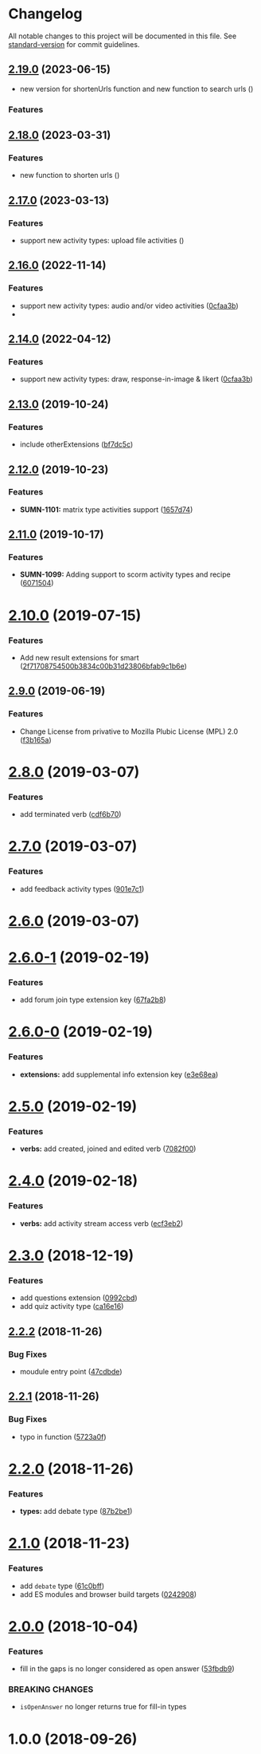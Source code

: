 # Changelog

All notable changes to this project will be documented in this file. See [standard-version](https://github.com/conventional-changelog/standard-version) for commit guidelines.


## [2.19.0](https://github.com/Gradiant/smart-xapi-dsl/compare/v2.18.0...v2.19.0) (2023-06-15)

* new version for shortenUrls function and new function to search urls ([]())

### Features

## [2.18.0](https://github.com/Gradiant/smart-xapi-dsl/compare/v2.17.0...v2.18.0) (2023-03-31)


### Features

* new function to shorten urls ([]())

## [2.17.0](https://github.com/Gradiant/smart-xapi-dsl/compare/v2.16.0...v2.17.0) (2023-03-13)


### Features

* support new activity types: upload file activities ([]())

## [2.16.0](https://github.com/Gradiant/smart-xapi-dsl/compare/v2.15.2...v2.16.0) (2022-11-14)


### Features

* support new activity types: audio and/or video activities ([0cfaa3b](68519dd6bb513e5fd8f49fb38c65cb60e557a34c))
*

## [2.14.0](https://github.com/Gradiant/smart-xapi-dsl/compare/v2.13.0...v2.14.0) (2022-04-12)


### Features

* support new activity types: draw, response-in-image & likert ([0cfaa3b](https://github.com/Gradiant/smart-xapi-dsl/commit/0cfaa3b88307e4dec75864bec69383d53faccb63))


## [2.13.0](https://github.com/Gradiant/smart-xapi-dsl/compare/v2.12.0...v2.13.0) (2019-10-24)


### Features

* include otherExtensions ([bf7dc5c](https://github.com/Gradiant/smart-xapi-dsl/commit/bf7dc5cde0901ba31e6519ae6eabaa29062dc665))

## [2.12.0](https://github.com/Gradiant/smart-xapi-dsl/compare/v2.11.0...v2.12.0) (2019-10-23)


### Features

* **SUMN-1101:** matrix type activities support ([1657d74](https://github.com/Gradiant/smart-xapi-dsl/commit/1657d749ab73179f985dbc3b9840aec6c40be90e))

## [2.11.0](https://github.com/Gradiant/smart-xapi-dsl/compare/v2.10.0...v2.11.0) (2019-10-17)


### Features

* **SUMN-1099:** Adding support to scorm activity types and recipe ([6071504](https://github.com/Gradiant/smart-xapi-dsl/commit/60715045f0acd002451a6bcd33fad3e27cf9ce9d))

<a name="2.10.0"></a>
# [2.10.0](https://github.com/Gradiant/smart-xapi-dsl/compare/v2.9.0...v2.10.0) (2019-07-15)


### Features

* Add new result extensions for smart ([2f71708754500b3834c00b31d23806bfab9c1b6e](https://github.com/Gradiant/smart-xapi-dsl/commit/2f71708754500b3834c00b31d23806bfab9c1b6e))



## [2.9.0](https://github.com/Gradiant/smart-xapi-dsl/compare/v2.8.0...v2.9.0) (2019-06-19)


### Features

* Change License from privative to Mozilla Plubic License (MPL) 2.0 ([f3b165a](https://github.com/Gradiant/smart-xapi-dsl/commit/f3b165a))



<a name="2.8.0"></a>
# [2.8.0](https://github.com/Gradiant/smart-xapi-dsl/compare/v2.7.0...v2.8.0) (2019-03-07)


### Features

* add terminated verb ([cdf6b70](https://github.com/Gradiant/smart-xapi-dsl/commit/cdf6b70))



<a name="2.7.0"></a>
# [2.7.0](https://github.com/Gradiant/smart-xapi-dsl/compare/v2.6.0...v2.7.0) (2019-03-07)


### Features

* add feedback activity types ([901e7c1](https://github.com/Gradiant/smart-xapi-dsl/commit/901e7c1))



<a name="2.6.0"></a>
# [2.6.0](https://github.com/Gradiant/smart-xapi-dsl/compare/v2.6.0-1...v2.6.0) (2019-03-07)



<a name="2.6.0-1"></a>
# [2.6.0-1](https://github.com/Gradiant/smart-xapi-dsl/compare/v2.6.0-0...v2.6.0-1) (2019-02-19)


### Features

* add forum join type extension key ([67fa2b8](https://github.com/Gradiant/smart-xapi-dsl/commit/67fa2b8))



<a name="2.6.0-0"></a>
# [2.6.0-0](https://github.com/Gradiant/smart-xapi-dsl/compare/v2.5.0...v2.6.0-0) (2019-02-19)


### Features

* **extensions:** add supplemental info extension key ([e3e68ea](https://github.com/Gradiant/smart-xapi-dsl/commit/e3e68ea))



<a name="2.5.0"></a>
# [2.5.0](https://github.com/Gradiant/smart-xapi-dsl/compare/v2.4.0...v2.5.0) (2019-02-19)


### Features

* **verbs:** add created, joined and edited verb ([7082f00](https://github.com/Gradiant/smart-xapi-dsl/commit/7082f00))


<a name="2.4.0"></a>
# [2.4.0](https://github.com/Gradiant/smart-xapi-dsl/compare/v2.3.0...v2.4.0) (2019-02-18)


### Features

* **verbs:** add activity stream access verb ([ecf3eb2](https://github.com/Gradiant/smart-xapi-dsl/commit/ecf3eb2))



<a name="2.3.0"></a>
# [2.3.0](https://github.com/Gradiant/smart-xapi-dsl/compare/v2.2.2...v2.3.0) (2018-12-19)


### Features

* add questions extension ([0992cbd](https://github.com/Gradiant/smart-xapi-dsl/commit/0992cbd))
* add quiz activity type ([ca16e16](https://github.com/Gradiant/smart-xapi-dsl/commit/ca16e16))



<a name="2.2.2"></a>
## [2.2.2](https://github.com/Gradiant/smart-xapi-dsl/compare/v2.2.1...v2.2.2) (2018-11-26)


### Bug Fixes

* moudule entry point ([47cdbde](https://github.com/Gradiant/smart-xapi-dsl/commit/47cdbde))



<a name="2.2.1"></a>
## [2.2.1](https://github.com/Gradiant/smart-xapi-dsl/compare/v2.2.0...v2.2.1) (2018-11-26)


### Bug Fixes

* typo in  function ([5723a0f](https://github.com/Gradiant/smart-xapi-dsl/commit/5723a0f))



<a name="2.2.0"></a>
# [2.2.0](https://github.com/Gradiant/smart-xapi-dsl/compare/v2.1.0...v2.2.0) (2018-11-26)


### Features

* **types:** add debate type ([87b2be1](https://github.com/Gradiant/smart-xapi-dsl/commit/87b2be1))



<a name="2.1.0"></a>
# [2.1.0](https://github.com/Gradiant/smart-xapi-dsl/compare/v2.0.0...v2.1.0) (2018-11-23)


### Features

* add `debate` type ([61c0bff](https://github.com/Gradiant/smart-xapi-dsl/commit/61c0bff))
* add ES modules and browser build targets ([0242908](https://github.com/Gradiant/smart-xapi-dsl/commit/0242908))



# [2.0.0](https://github.com/Gradiant/smart-xapi-dsl/compare/v1.0.0...v2.0.0) (2018-10-04)


### Features

* fill in the gaps is no longer considered as open answer ([53fbdb9](https://github.com/Gradiant/smart-xapi-dsl/commit/53fbdb9))


### BREAKING CHANGES

* `isOpenAnswer` no longer returns true for fill-in types



# 1.0.0 (2018-09-26)

